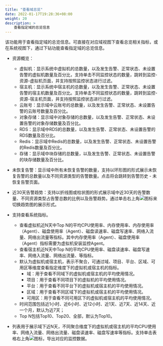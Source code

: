 ```yaml
---
title: "查看域总览"
date: 2022-01-17T19:28:36+08:00
weight: 20
description: >
    查看指定域的总览信息
---
```


该功能用于查看指定域的总览信息。可直接在对应域视图下查看总览相关指标，或在系统视图下，通过下钻功能查看指定域的总览信息。

- 资源概览：
    
    - 虚拟机：显示系统中虚拟机的总数量，以及发生告警、正常状态、未设置告警的虚拟机数量及百分比，支持单击不同监控状态的数量，跳转到监控-资源-虚拟机页面，并支持按照监控状态进行过滤。
    - 宿主机：显示系统中宿主机的总数量，以及发生告警、正常状态、未设置告警的宿主机数量及百分比。支持单击不同监控状态的数量，跳转到监控-资源-宿主机页面，并支持按照监控状态进行过滤。
    - 云账号：显示域中云账号的总数量，以及发生告警、正常状态、未设置告警的云账号数量及百分比。
    - 对象存储：显示域中对象存储的总数量，以及发生告警、正常状态、未设置告警的对象存储数量及百分比。
    - RDS：显示域中RDS的总数量，以及发生告警、正常状态、未设置告警的RDS数量及百分比。
    - Redis：显示域中Redis的总数量，以及发生告警、正常状态、未设置告警的Redis数量及百分比。
    - 存储：显示域中块存储的总数量，以及发生告警、正常状态、未设置告警的块存储数量及百分比。
- 未恢复告警：显示域中所有未恢复告警的数量，支持以环形图的形式展示未恢复告警的总数量以及不同资源类型的告警数量。点击将会跳转到告警历史 - 未恢复告警页面。
- 近30天告警趋势：支持以折线图或柱状图的形式展示域中近30天的告警数量、不同资源类型占告警总数的比例以及告警趋势。通过单击右上角![](../../../images/switch.png)图标来切换趋势图的展示形式。
- 支持查看系统指标。
    - 查看虚拟机近N天中Top N的平均CPU使用率、内存使用率、内存使用率（Agent）、磁盘使用率（Agent）、磁盘读速率、磁盘写速率、网络入流量、网络出流量等指标。其中内存使用率（Agent）、磁盘使用率（Agent）指标需要为虚拟机安装监控Agent。
    - 查看宿主机近N天中Top N的平均CPU使用率、磁盘读速率、磁盘写速率、网络入流量、网络出流量、等指标。
    - 默认为虚拟机或宿主机，表示不聚合，可通过域、项目、平台、区域、可用区等维度查看指定维度下的虚拟机或宿主机的指标。
        - 域：用于查看不同域下的虚拟机或宿主机的平均使用情况。
        - 项目：用于查看不同项目下的虚拟机的平均使用情况。
        - 平台：用于查看不同平台下的虚拟机或宿主机的平均使用情况。
        - 区域：用于查看不同区域下的虚拟机或宿主机的平均使用情况。
        - 可用区：用于查看不同可用区下的虚拟机或宿主机的平均使用情况。
    - 时间范围包括近1小时、近6小时、近12小时、近1天、近7天、近14天、近一个月，默认为近7天；
    - Top N包括Top10、Top20、全部，默认为Top10。
- 列表用于展示域下近N天，不同聚合维度下的虚拟机或宿主机的平均CPU使用率、网络入流量、网络出流量、磁盘读速率、磁盘写速率等指标。支持单击表格右上角![](../../../../images/download.png)图标，导出对应的监控数据。